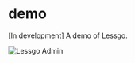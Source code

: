 # demo
[In development] A demo of Lessgo.

![Lessgo Admin](https://github.com/lessgo/lessgo/raw/master/doc/server.jpg)

